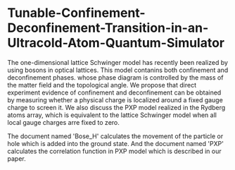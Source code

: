 # Tunable-Confinement-Deconfinement-Transition-in-an-Ultracold-Atom-Quantum-Simulator

The one-dimensional lattice Schwinger model has recently been realized by using bosons in optical lattices. This model contanins both confinement and deconfinement phases. whose phase diagram is controlled by the mass of the matter field and the topological angle. We propose that direct experiment evidence of confinement and deconfinement can be obtained by measuring whether a physical charge is localized around a fixed gauge charge to screen it. We also discuss the PXP model realized in the Rydberg atoms array, which is equivalent to the lattice Schwinger model when all local gauge charges arre fixed to zero.

The document named 'Bose_H' calculates the movement of the particle or hole which is added into the ground state. And the document named 'PXP' calculates the correlation function in PXP model which is described in our paper.
